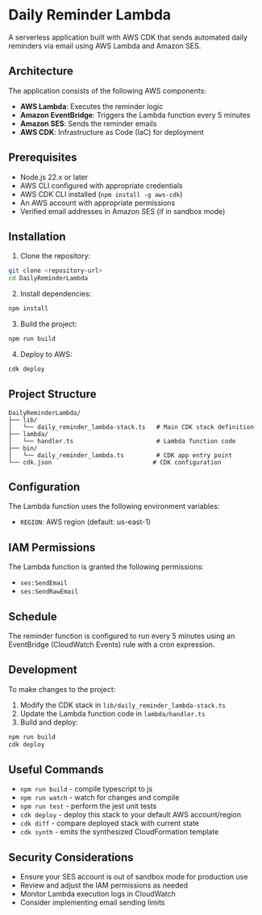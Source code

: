# Daily Reminder Lambda

A serverless application built with AWS CDK that sends automated daily reminders via email using AWS Lambda and Amazon SES.

## Architecture

The application consists of the following AWS components:

- **AWS Lambda**: Executes the reminder logic
- **Amazon EventBridge**: Triggers the Lambda function every 5 minutes
- **Amazon SES**: Sends the reminder emails
- **AWS CDK**: Infrastructure as Code (IaC) for deployment

## Prerequisites

- Node.js 22.x or later
- AWS CLI configured with appropriate credentials
- AWS CDK CLI installed (`npm install -g aws-cdk`)
- An AWS account with appropriate permissions
- Verified email addresses in Amazon SES (if in sandbox mode)

## Installation

1. Clone the repository:
```bash
git clone <repository-url>
cd DailyReminderLambda
```

2. Install dependencies:
```bash
npm install
```

3. Build the project:
```bash
npm run build
```

4. Deploy to AWS:
```bash
cdk deploy
```

## Project Structure

```
DailyReminderLambda/
├── lib/
│   └── daily_reminder_lambda-stack.ts   # Main CDK stack definition
├── lambda/
│   └── handler.ts                       # Lambda function code
├── bin/
│   └── daily_reminder_lambda.ts         # CDK app entry point
└── cdk.json                            # CDK configuration
```

## Configuration

The Lambda function uses the following environment variables:

- `REGION`: AWS region (default: us-east-1)

## IAM Permissions

The Lambda function is granted the following permissions:
- `ses:SendEmail`
- `ses:SendRawEmail`

## Schedule

The reminder function is configured to run every 5 minutes using an EventBridge (CloudWatch Events) rule with a cron expression.

## Development

To make changes to the project:

1. Modify the CDK stack in `lib/daily_reminder_lambda-stack.ts`
2. Update the Lambda function code in `lambda/handler.ts`
3. Build and deploy:
```bash
npm run build
cdk deploy
```

## Useful Commands

* `npm run build`   - compile typescript to js
* `npm run watch`   - watch for changes and compile
* `npm run test`    - perform the jest unit tests
* `cdk deploy`      - deploy this stack to your default AWS account/region
* `cdk diff`        - compare deployed stack with current state
* `cdk synth`       - emits the synthesized CloudFormation template

## Security Considerations

- Ensure your SES account is out of sandbox mode for production use
- Review and adjust the IAM permissions as needed
- Monitor Lambda execution logs in CloudWatch
- Consider implementing email sending limits


